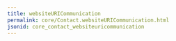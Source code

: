 ```yaml
---
title: websiteURICommunication
permalink: core/Contact.websiteURICommunication.html
jsonid: core_contact_websiteuricommunication
---
```

